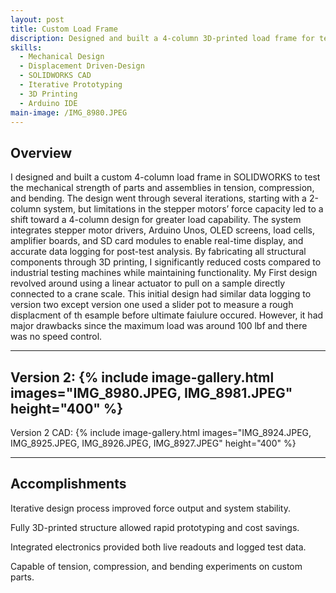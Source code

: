 ```yaml
---
layout: post
title: Custom Load Frame
discription: Designed and built a 4-column 3D-printed load frame for testing mechanical strength in tension, compression, and bending of 3D prints
skills: 
  - Mechanical Design
  - Displacement Driven-Design
  - SOLIDWORKS CAD
  - Iterative Prototyping
  - 3D Printing
  - Arduino IDE
main-image: /IMG_8980.JPEG
---
```


## Overview
I designed and built a custom 4-column load frame in SOLIDWORKS to test the mechanical strength of parts and assemblies in tension, compression, and bending. The design went through several iterations, starting with a 2-column system, but limitations in the stepper motors’ force capacity led to a shift toward a 4-column design for greater load capability. The system integrates stepper motor drivers, Arduino Unos, OLED screens, load cells, amplifier boards, and SD card modules to enable real-time display, and accurate data logging for post-test analysis. By fabricating all structural components through 3D printing, I significantly reduced costs compared to industrial testing machines while maintaining functionality. My First design revolved around using a linear actuator to pull on a sample directly connected to a crane scale. This initial design had similar data logging to version two except version one used a slider pot to measure a rough displacment of th esample before ultimate faiulure occured. However, it had major drawbacks since the maximum load was around 100 lbf and there was no speed control.

---
Version 2:
{% include image-gallery.html images="IMG_8980.JPEG, IMG_8981.JPEG" height="400" %}
---
Version 2 CAD: 
{% include image-gallery.html images="IMG_8924.JPEG, IMG_8925.JPEG, IMG_8926.JPEG, IMG_8927.JPEG" height="400" %}


---

## Accomplishments
Iterative design process improved force output and system stability.

Fully 3D-printed structure allowed rapid prototyping and cost savings.

Integrated electronics provided both live readouts and logged test data.

Capable of tension, compression, and bending experiments on custom parts.
